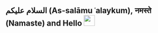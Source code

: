 <h2 dir="ltr">السلام عليكم (As-salāmu ʿalaykum), नमस्ते (Namaste) and Hello <img src="https://raw.githubusercontent.com/MartinHeinz/MartinHeinz/master/wave.gif" width="30px"></h2>
